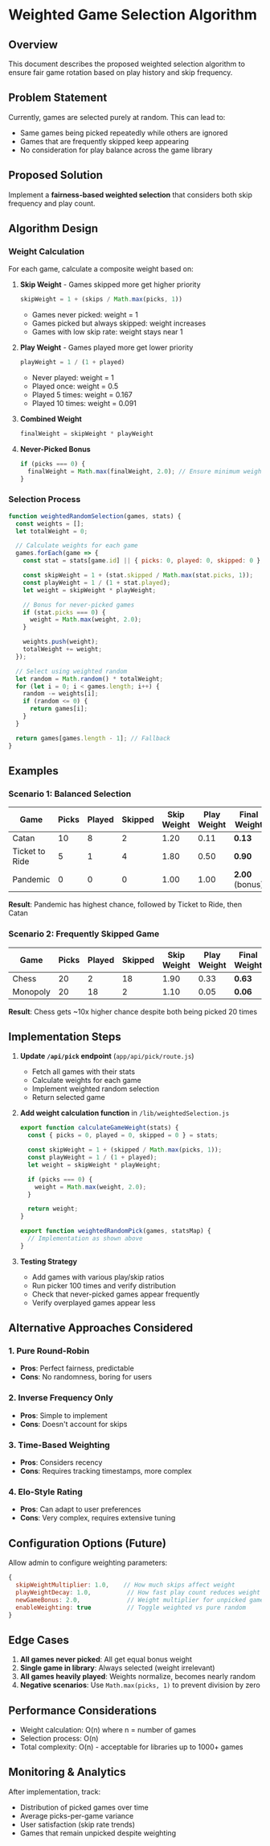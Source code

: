 # Weighted Game Selection Algorithm

## Overview

This document describes the proposed weighted selection algorithm to ensure fair game rotation based on play history and skip frequency.

## Problem Statement

Currently, games are selected purely at random. This can lead to:
- Same games being picked repeatedly while others are ignored
- Games that are frequently skipped keep appearing
- No consideration for play balance across the game library

## Proposed Solution

Implement a **fairness-based weighted selection** that considers both skip frequency and play count.

## Algorithm Design

### Weight Calculation

For each game, calculate a composite weight based on:

1. **Skip Weight** - Games skipped more get higher priority
   ```javascript
   skipWeight = 1 + (skips / Math.max(picks, 1))
   ```
   - Games never picked: weight = 1
   - Games picked but always skipped: weight increases
   - Games with low skip rate: weight stays near 1

2. **Play Weight** - Games played more get lower priority
   ```javascript
   playWeight = 1 / (1 + played)
   ```
   - Never played: weight = 1
   - Played once: weight = 0.5
   - Played 5 times: weight = 0.167
   - Played 10 times: weight = 0.091

3. **Combined Weight**
   ```javascript
   finalWeight = skipWeight * playWeight
   ```

4. **Never-Picked Bonus**
   ```javascript
   if (picks === 0) {
     finalWeight = Math.max(finalWeight, 2.0); // Ensure minimum weight
   }
   ```

### Selection Process

```javascript
function weightedRandomSelection(games, stats) {
  const weights = [];
  let totalWeight = 0;

  // Calculate weights for each game
  games.forEach(game => {
    const stat = stats[game.id] || { picks: 0, played: 0, skipped: 0 };

    const skipWeight = 1 + (stat.skipped / Math.max(stat.picks, 1));
    const playWeight = 1 / (1 + stat.played);
    let weight = skipWeight * playWeight;

    // Bonus for never-picked games
    if (stat.picks === 0) {
      weight = Math.max(weight, 2.0);
    }

    weights.push(weight);
    totalWeight += weight;
  });

  // Select using weighted random
  let random = Math.random() * totalWeight;
  for (let i = 0; i < games.length; i++) {
    random -= weights[i];
    if (random <= 0) {
      return games[i];
    }
  }

  return games[games.length - 1]; // Fallback
}
```

## Examples

### Scenario 1: Balanced Selection

| Game | Picks | Played | Skipped | Skip Weight | Play Weight | Final Weight |
|------|-------|--------|---------|-------------|-------------|--------------|
| Catan | 10 | 8 | 2 | 1.20 | 0.11 | **0.13** |
| Ticket to Ride | 5 | 1 | 4 | 1.80 | 0.50 | **0.90** |
| Pandemic | 0 | 0 | 0 | 1.00 | 1.00 | **2.00** (bonus) |

**Result**: Pandemic has highest chance, followed by Ticket to Ride, then Catan

### Scenario 2: Frequently Skipped Game

| Game | Picks | Played | Skipped | Skip Weight | Play Weight | Final Weight |
|------|-------|--------|---------|-------------|-------------|--------------|
| Chess | 20 | 2 | 18 | 1.90 | 0.33 | **0.63** |
| Monopoly | 20 | 18 | 2 | 1.10 | 0.05 | **0.06** |

**Result**: Chess gets ~10x higher chance despite both being picked 20 times

## Implementation Steps

1. **Update `/api/pick` endpoint** (`app/api/pick/route.js`)
   - Fetch all games with their stats
   - Calculate weights for each game
   - Implement weighted random selection
   - Return selected game

2. **Add weight calculation function** in `/lib/weightedSelection.js`
   ```javascript
   export function calculateGameWeight(stats) {
     const { picks = 0, played = 0, skipped = 0 } = stats;

     const skipWeight = 1 + (skipped / Math.max(picks, 1));
     const playWeight = 1 / (1 + played);
     let weight = skipWeight * playWeight;

     if (picks === 0) {
       weight = Math.max(weight, 2.0);
     }

     return weight;
   }

   export function weightedRandomPick(games, statsMap) {
     // Implementation as shown above
   }
   ```

3. **Testing Strategy**
   - Add games with various play/skip ratios
   - Run picker 100 times and verify distribution
   - Check that never-picked games appear frequently
   - Verify overplayed games appear less

## Alternative Approaches Considered

### 1. Pure Round-Robin
- **Pros**: Perfect fairness, predictable
- **Cons**: No randomness, boring for users

### 2. Inverse Frequency Only
- **Pros**: Simple to implement
- **Cons**: Doesn't account for skips

### 3. Time-Based Weighting
- **Pros**: Considers recency
- **Cons**: Requires tracking timestamps, more complex

### 4. Elo-Style Rating
- **Pros**: Can adapt to user preferences
- **Cons**: Very complex, requires extensive tuning

## Configuration Options (Future)

Allow admin to configure weighting parameters:

```javascript
{
  skipWeightMultiplier: 1.0,    // How much skips affect weight
  playWeightDecay: 1.0,          // How fast play count reduces weight
  newGameBonus: 2.0,             // Weight multiplier for unpicked games
  enableWeighting: true          // Toggle weighted vs pure random
}
```

## Edge Cases

1. **All games never picked**: All get equal bonus weight
2. **Single game in library**: Always selected (weight irrelevant)
3. **All games heavily played**: Weights normalize, becomes nearly random
4. **Negative scenarios**: Use `Math.max(picks, 1)` to prevent division by zero

## Performance Considerations

- Weight calculation: O(n) where n = number of games
- Selection process: O(n)
- Total complexity: O(n) - acceptable for libraries up to 1000+ games

## Monitoring & Analytics

After implementation, track:
- Distribution of picked games over time
- Average picks-per-game variance
- User satisfaction (skip rate trends)
- Games that remain unpicked despite weighting
